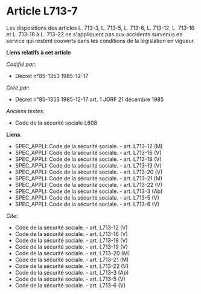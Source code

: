 # Article L713-7

Les dispositions des articles L. 713-3, L. 713-5, L. 713-6, L. 713-12, L. 713-16 et L. 713-18 à L. 713-22 ne s'appliquent pas
aux accidents survenus en service qui restent couverts dans les conditions de la législation en vigueur.

**Liens relatifs à cet article**

_Codifié par_:

  - Décret n°85-1353 1985-12-17

_Créé par_:

  - Décret n°85-1353 1985-12-17 art. 1 JORF 21 décembre 1985

_Anciens textes_:

  - Code de la sécurité sociale L608

**Liens**:

  - SPEC_APPLI: Code de la sécurité sociale. - art. L713-12 (M)
  - SPEC_APPLI: Code de la sécurité sociale. - art. L713-16 (V)
  - SPEC_APPLI: Code de la sécurité sociale. - art. L713-18 (V)
  - SPEC_APPLI: Code de la sécurité sociale. - art. L713-19 (V)
  - SPEC_APPLI: Code de la sécurité sociale. - art. L713-20 (V)
  - SPEC_APPLI: Code de la sécurité sociale. - art. L713-21 (M)
  - SPEC_APPLI: Code de la sécurité sociale. - art. L713-22 (V)
  - SPEC_APPLI: Code de la sécurité sociale. - art. L713-3 (Ab)
  - SPEC_APPLI: Code de la sécurité sociale. - art. L713-5 (V)
  - SPEC_APPLI: Code de la sécurité sociale. - art. L713-6 (V)

_Cite_:

  - Code de la sécurité sociale. - art. L713-12 (V)
  - Code de la sécurité sociale. - art. L713-16 (V)
  - Code de la sécurité sociale. - art. L713-18 (V)
  - Code de la sécurité sociale. - art. L713-19 (V)
  - Code de la sécurité sociale. - art. L713-20 (M)
  - Code de la sécurité sociale. - art. L713-21 (M)
  - Code de la sécurité sociale. - art. L713-22 (V)
  - Code de la sécurité sociale. - art. L713-3 (Ab)
  - Code de la sécurité sociale. - art. L713-5 (V)
  - Code de la sécurité sociale. - art. L713-6 (V)
